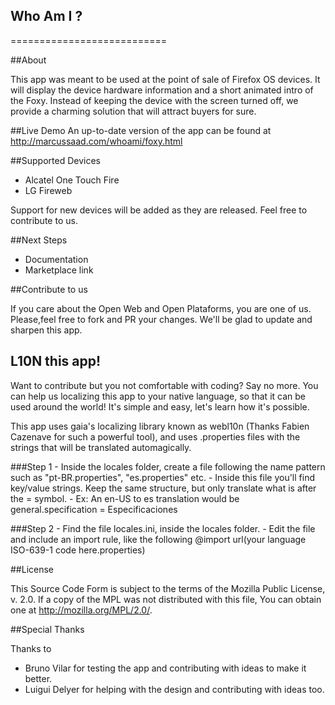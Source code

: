 ## Who Am I ?
===========================

##About

This app was meant to be used at the point of sale of Firefox OS devices. It will display the device hardware information and a short animated intro of the Foxy.
Instead of keeping the device with the screen turned off, we provide a charming solution that will attract buyers for sure.

##Live Demo
An up-to-date version of the app can be found at
http://marcussaad.com/whoami/foxy.html

##Supported Devices

- Alcatel One Touch Fire
- LG Fireweb

Support for new devices will be added as they are released. Feel free to contribute to us.

##Next Steps

- Documentation
- Marketplace link

##Contribute to us

If you care about the Open Web and Open Plataforms, you are one of us. Please,feel free to fork and PR your changes. We'll be glad to update and sharpen this app.

## L10N this app!

Want to contribute but you not comfortable with coding? Say no more. You can help us localizing this app to your native language, so that it can be used around the world! It's simple and easy, let's learn how it's possible.

This app uses gaia's localizing library known as webl10n (Thanks Fabien Cazenave for such a powerful tool), and uses .properties files with the strings that will be translated automagically.

###Step 1
	- Inside the locales folder, create a file following the name pattern such as "pt-BR.properties", "es.properties" etc.
	- Inside this file you'll find key/value strings. Keep the same structure, but only translate what is after the = symbol.
	- Ex: An en-US to es translation would be 
    	general.specification = Especificaciones   



###Step 2
	- Find the file locales.ini, inside the locales folder.
	- Edit the file and include an import rule, like the following @import url(your language ISO-639-1 code here.properties)




##License

This Source Code Form is subject to the terms of the Mozilla Public License, v. 2.0. If a copy of the MPL was not distributed with this file, You can obtain one at http://mozilla.org/MPL/2.0/.

##Special Thanks

Thanks to

- Bruno Vilar for testing the app and contributing with ideas to make it better.
- Luigui Delyer for helping with the design and contributing with ideas too.





